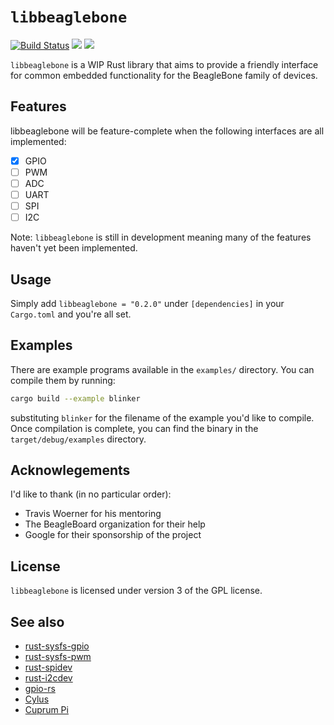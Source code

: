 # `libbeaglebone` &ensp;
[![Build Status](https://travis-ci.org/ekmecic/libbeaglebone.svg?branch=master)](https://travis-ci.org/ekmecic/libbeaglebone)
[![](https://img.shields.io/crates/v/libbeaglebone.svg)](https://crates.io/libbeaglebone)
[![](https://docs.rs/libbeaglebone/badge.svg)](https://docs.rs/libbeaglebone)

`libbeaglebone` is a WIP Rust library that aims to provide a friendly interface for common embedded functionality for the BeagleBone family of devices.

## Features
libbeaglebone will be feature-complete when the following interfaces are all implemented:
- [x] GPIO
- [ ] PWM
- [ ] ADC
- [ ] UART
- [ ] SPI
- [ ] I2C

Note: `libbeaglebone` is still in development meaning many of the features haven't yet been implemented.

## Usage
Simply add `libbeaglebone = "0.2.0"` under `[dependencies]` in your `Cargo.toml` and you're all set.

## Examples
There are example programs available in the `examples/` directory.
You can compile them by running:
```bash
cargo build --example blinker
```
substituting `blinker` for the filename of the example you'd like to compile.
Once compilation is complete, you can find the binary in the `target/debug/examples` directory.

## Acknowlegements
I'd like to thank (in no particular order):
* Travis Woerner for his mentoring
* The BeagleBoard organization for their help
* Google for their sponsorship of the project

## License
`libbeaglebone` is licensed under version 3 of the GPL license.

## See also
* [rust-sysfs-gpio](https://github.com/rust-embedded/rust-sysfs-gpio)
* [rust-sysfs-pwm](https://github.com/rust-embedded/rust-sysfs-pwm)
* [rust-spidev](https://github.com/rust-embedded/rust-spidev)
* [rust-i2cdev](https://github.com/rust-embedded/rust-i2cdev)
* [gpio-rs](https://github.com/mbr/gpio-rs)
* [Cylus](https://github.com/Vikaton/cylus)
* [Cuprum Pi](https://github.com/inre/cupi)
